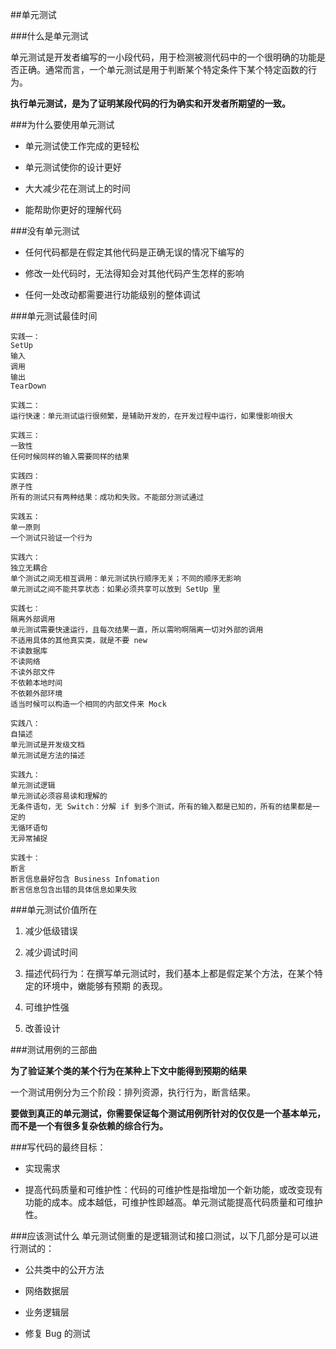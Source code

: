 ##单元测试

###什么是单元测试

单元测试是开发者编写的一小段代码，用于检测被测代码中的一个很明确的功能是否正确。通常而言，一个单元测试是用于判断某个特定条件下某个特定函数的行为。

**执行单元测试，是为了证明某段代码的行为确实和开发者所期望的一致。**

###为什么要使用单元测试

* 单元测试使工作完成的更轻松

* 单元测试使你的设计更好

* 大大减少花在测试上的时间

* 能帮助你更好的理解代码

###没有单元测试

* 任何代码都是在假定其他代码是正确无误的情况下编写的

* 修改一处代码时，无法得知会对其他代码产生怎样的影响

* 任何一处改动都需要进行功能级别的整体调试


###单元测试最佳时间

```
实践一：
SetUp
输入
调用
输出
TearDown
```

```
实践二：
运行快速：单元测试运行很频繁，是辅助开发的，在开发过程中运行，如果慢影响很大
```

```
实践三：
一致性
任何时候同样的输入需要同样的结果
```

```
实践四：
原子性
所有的测试只有两种结果：成功和失败。不能部分测试通过
```
```
实践五：
单一原则
一个测试只验证一个行为
```

```
实践六：
独立无耦合
单个测试之间无相互调用：单元测试执行顺序无关；不同的顺序无影响
单元测试之间不能共享状态：如果必须共享可以放到 SetUp 里
```

```
实践七：
隔离外部调用
单元测试需要快速运行，且每次结果一直，所以需哟啊隔离一切对外部的调用
不适用具体的其他真实类，就是不要 new
不读数据库
不读网络
不读外部文件
不依赖本地时间
不依赖外部环境
适当时候可以构造一个相同的内部文件来 Mock
```

```
实践八：
自描述
单元测试是开发级文档
单元测试是方法的描述
```

```
实践九：
单元测试逻辑
单元测试必须容易读和理解的
无条件语句，无 Switch：分解 if 到多个测试，所有的输入都是已知的，所有的结果都是一定的
无循环语句
无异常捕捉
```

```
实践十：
断言
断言信息最好包含 Business Infomation
断言信息包含出错的具体信息如果失败
```

###单元测试价值所在

1. 减少低级错误

2. 减少调试时间

3. 描述代码行为：在撰写单元测试时，我们基本上都是假定某个方法，在某个特定的环境中，嫩能够有预期	的表现。

4. 可维护性强

5. 改善设计


###测试用例的三部曲

**为了验证某个类的某个行为在某种上下文中能得到预期的结果**

一个测试用例分为三个阶段：排列资源，执行行为，断言结果。

**要做到真正的单元测试，你需要保证每个测试用例所针对的仅仅是一个基本单元，而不是一个有很多复杂依赖的综合行为。**

###写代码的最终目标：

* 实现需求

* 提高代码质量和可维护性：代码的可维护性是指增加一个新功能，或改变现有功能的成本。成本越低，可维护性即越高。单元测试能提高代码质量和可维护性。

###应该测试什么
单元测试侧重的是逻辑测试和接口测试，以下几部分是可以进行测试的：

* 公共类中的公开方法

* 网络数据层

* 业务逻辑层

* 修复 Bug 的测试

